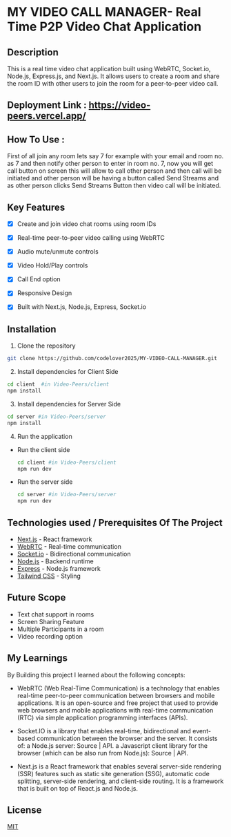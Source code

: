 # MY VIDEO CALL MANAGER- Real Time P2P Video Chat Application

## Description

This is a real time video chat application built using WebRTC, Socket.io, Node.js, Express.js, and Next.js. It allows users to create a room and share the room ID with other users to join the room for a peer-to-peer video call.


## Deployment Link : https://video-peers.vercel.app/

## How To Use : 
First of all join any room lets say 7 for example with your email and room no. as 7 and then notify other person to enter in room no. 7, now you will get call button on screen this will allow to call other person and then call will be initiated and other person will be having a button called Send Streams and as other person clicks Send Streams Button then video call will be initiated.


## Key Features

- [x] Create and join video chat rooms using room IDs
- [x] Real-time peer-to-peer video calling using WebRTC
- [x] Audio mute/unmute controls
- [x] Video Hold/Play controls
- [x] Call End option
- [x] Responsive Design
- [x] Built with Next.js, Node.js, Express, Socket.io




## Installation

1. Clone the repository

```bash
git clone https://github.com/codelover2025/MY-VIDEO-CALL-MANAGER.git
```

2. Install dependencies for Client Side

```bash
cd client  #in Video-Peers/client
npm install
```

3. Install dependencies for Server Side

```bash
cd server #in Video-Peers/server
npm install
```

4. Run the application

- Run the client side
   ```bash
   cd client #in Video-Peers/client
   npm run dev
   ```
- Run the server side
   ```bash
   cd server #in Video-Peers/server
   npm run dev
   ```

## Technologies used / Prerequisites Of The Project

- [Next.js](https://nextjs.org/) - React framework
- [WebRTC](https://webrtc.org/) - Real-time communication 
- [Socket.io](https://socket.io/) - Bidirectional communication 
- [Node.js](https://nodejs.org/) - Backend runtime
- [Express](https://expressjs.com/) - Node.js framework
- [Tailwind CSS](https://tailwindcss.com/) - Styling
   



## Future Scope

- Text chat support in rooms
- Screen Sharing Feature
- Multiple Participants in a room
- Video recording option


## My Learnings

By Building this project I learned about the following concepts:

- WebRTC (Web Real-Time Communication) is a technology that enables real-time peer-to-peer communication between browsers and mobile applications. It is an open-source and free project that used to provide web browsers and mobile applications with real-time communication (RTC) via simple application programming interfaces (APIs).

- Socket.IO is a library that enables real-time, bidirectional and event-based communication between the browser and the server. It consists of: a Node.js server: Source | API. a Javascript client library for the browser (which can be also run from Node.js): Source | API.

- Next.js is a React framework that enables several server-side rendering (SSR) features such as static site generation (SSG), automatic code splitting, server-side rendering, and client-side routing. It is a framework that is built on top of React.js and Node.js.


## License
[MIT](https://choosealicense.com/licenses/mit/)

